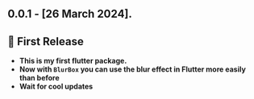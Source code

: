 ## 0.0.1 - [26 March 2024].

## 🎉 First Release
* **This is my first flutter package.**
* **Now with `BlurBox` you can use the blur effect in Flutter more easily than before**
* **Wait for cool updates**